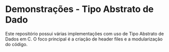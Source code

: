 # Demonstrações - Tipo Abstrato de Dado

Este repositório possui várias implementações com uso de Tipo Abstrato de Dados em C. O foco
principal é a criação de header files e a modularização do código.
